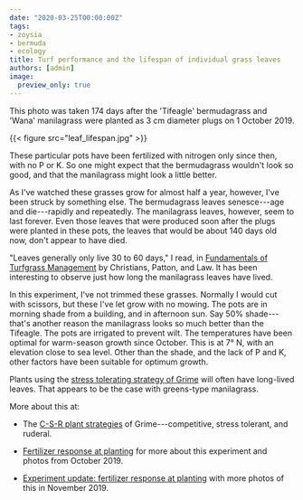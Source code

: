 ```yaml
---
date: "2020-03-25T00:00:00Z"
tags:
- zoysia
- bermuda
- ecology
title: Turf performance and the lifespan of individual grass leaves
authors: [admin]
image:
  preview_only: true
---
```


This photo was taken 174 days after the 'Tifeagle' bermudagrass and 'Wana' manilagrass were planted as 3 cm diameter plugs on 1 October 2019.

{{< figure src="leaf_lifespan.jpg" >}}

These particular pots have been fertilized with nitrogen only since then, with no P or K. So one might expect that the bermudagrass wouldn't look so good, and that the manilagrass might look a little better. 

As I've watched these grasses grow for almost half a year, however, I've been struck by something else. The bermudagrass leaves senesce---age and die---rapidly and repeatedly. The manilagrass leaves, however, seem to last forever. Even those leaves that were produced soon after the plugs were planted in these pots, the leaves that would be about 140 days old now, don't appear to have died.

"Leaves generally only live 30 to 60 days," I read, in [Fundamentals of Turfgrass Management](https://onlinelibrary.wiley.com/doi/book/10.1002/9781119308867) by Christians, Patton, and Law. It has been interesting to observe just how long the manilagrass leaves have lived. 

In this experiment, I've not trimmed these grasses. Normally I would cut with scissors, but these I've let grow with no mowing. The pots are in morning shade from a building, and in afternoon sun. Say 50% shade---that's another reason the manilagrass looks so much better than the Tifeagle. The pots are irrigated to prevent wilt. The temperatures have been optimal for warm-season growth since October. This is at 7° N, with an elevation close to sea level. Other than the shade, and the lack of P and K, other factors have been suitable for optimum growth.

Plants using the [stress tolerating strategy of Grime](https://en.wikipedia.org/wiki/Plant_strategies) will often have long-lived leaves. That appears to be the case with greens-type manilagrass.

More about this at:

* The [C-S-R plant strategies](https://www.asianturfgrass.com/2019-10-31-competition-stress-disturbance/) of Grime---competitive, stress tolerant, and ruderal.

* [Fertilizer response at planting](https://www.asianturfgrass.com/2019-10-29-fertilizer-response-at-planting/) for more about this experiment and photos from October 2019.

* [Experiment update: fertilizer response at planting](https://www.asianturfgrass.com/2019-11-17-update-fertilizer-response-planting/) with more photos of this in November 2019.
